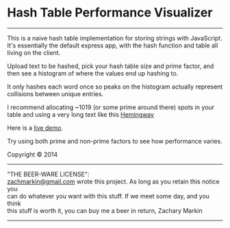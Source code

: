 # Hash Table Performance Visualizer
------------------------------------

This is a naive hash table implementation for storing strings with JavaScript. It's essentially the default express app, with the
hash function and table all living on the client.

Upload text to be hashed, pick your hash table size and prime factor, and then see a histogram of where the values end up hashing to.

It only hashes each word once so peaks on the histogram actually represent collisions between unique entries.

I recommend allocating ~1019 (or some prime around there) spots in your table and using a very long text like this <a href="https://archive.org/stream/firstfortyninest030256mbp/firstfortyninest030256mbp_djvu.txt">Hemingway</a>

Here is a <a href="http://htv.zachmarkin.com">live demo</a>.

Try using both prime and non-prime factors to see how performance varies.

Copyright © 2014


-----------------------------------------------------------------------------------


"THE BEER-WARE LICENSE":                                                          
<zachmarkin@gmail.com> wrote this project. As long as you retain this notice you  
can do whatever you want with this stuff. If we meet some day, and you think      
this stuff is worth it, you can buy me a beer in return, Zachary Markin 


-----------------------------------------------------------------------------------
